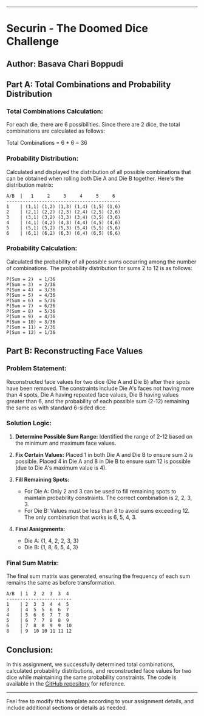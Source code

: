 

---

# Securin - The Doomed Dice Challenge

## Author: Basava Chari Boppudi

## Part A: Total Combinations and Probability Distribution

### Total Combinations Calculation:

For each die, there are 6 possibilities. Since there are 2 dice, the total combinations are calculated as follows:

Total Combinations = 6 * 6 = 36

### Probability Distribution:

Calculated and displayed the distribution of all possible combinations that can be obtained when rolling both Die A and Die B together. Here's the distribution matrix:

```
A/B  |   1     2     3     4     5     6
------------------------------------------
1    | (1,1) (1,2) (1,3) (1,4) (1,5) (1,6)
2    | (2,1) (2,2) (2,3) (2,4) (2,5) (2,6)
3    | (3,1) (3,2) (3,3) (3,4) (3,5) (3,6)
4    | (4,1) (4,2) (4,3) (4,4) (4,5) (4,6)
5    | (5,1) (5,2) (5,3) (5,4) (5,5) (5,6)
6    | (6,1) (6,2) (6,3) (6,4) (6,5) (6,6)
```

### Probability Calculation:

Calculated the probability of all possible sums occurring among the number of combinations. The probability distribution for sums 2 to 12 is as follows:

```
P(Sum = 2)  = 1/36
P(Sum = 3)  = 2/36
P(Sum = 4)  = 3/36
P(Sum = 5)  = 4/36
P(Sum = 6)  = 5/36
P(Sum = 7)  = 6/36
P(Sum = 8)  = 5/36
P(Sum = 9)  = 4/36
P(Sum = 10) = 3/36
P(Sum = 11) = 2/36
P(Sum = 12) = 1/36
```

## Part B: Reconstructing Face Values

### Problem Statement:

Reconstructed face values for two dice (Die A and Die B) after their spots have been removed. The constraints include Die A's faces not having more than 4 spots, Die A having repeated face values, Die B having values greater than 6, and the probability of each possible sum (2-12) remaining the same as with standard 6-sided dice.

### Solution Logic:

1. **Determine Possible Sum Range:**
   Identified the range of 2-12 based on the minimum and maximum face values.

2. **Fix Certain Values:**
   Placed 1 in both Die A and Die B to ensure sum 2 is possible. Placed 4 in Die A and 8 in Die B to ensure sum 12 is possible (due to Die A's maximum value is 4).

3. **Fill Remaining Spots:**
   - For Die A: Only 2 and 3 can be used to fill remaining spots to maintain probability constraints. The correct combination is 2, 2, 3, 3.
   - For Die B: Values must be less than 8 to avoid sums exceeding 12. The only combination that works is 6, 5, 4, 3.

4. **Final Assignments:**
   - Die A: {1, 4, 2, 2, 3, 3}
   - Die B: {1, 8, 6, 5, 4, 3}

### Final Sum Matrix:

The final sum matrix was generated, ensuring the frequency of each sum remains the same as before transformation.

```
A/B  | 1  2  2  3  3  4
------------------------
1    | 2  3  3  4  4  5
3    | 4  5  5  6  6  7
4    | 5  6  6  7  7  8
5    | 6  7  7  8  8  9
6    | 7  8  8  9  9  10
8    | 9  10 10 11 11 12
```



## Conclusion:

In this assignment, we successfully determined total combinations, calculated probability distributions, and reconstructed face values for two dice while maintaining the same probability constraints. The code is available in the [GitHub repository](https://github.com/Basavachari/Dice-Challenge) for reference.

---

Feel free to modify this template according to your assignment details, and include additional sections or details as needed.